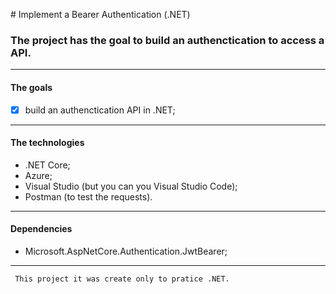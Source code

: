 ﻿﻿# Implement a Bearer Authentication (.NET)
### The project has the goal to build an authenctication to access a API.
---
#### The goals
- [x] build an authenctication API in .NET;
---
#### The technologies
- .NET Core;
- Azure;
- Visual Studio (but you can you Visual Studio Code);
- Postman (to test the requests).
---
#### Dependencies
- Microsoft.AspNetCore.Authentication.JwtBearer;
---
```diff
 This project it was create only to pratice .NET.
 ```